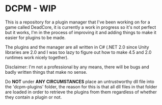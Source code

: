 # DCPM - WIP
This is a repository for a plugin manager that I've been working on for a game called DeadCore, it is currently a work in progress so it's not perfect but it works, I'm in the process of improving it and adding things to make it easier for plugins to be made.

The plugins and the manager are all written in C# (.NET 2.0 since Unity libraries are 2.0 and I was too lazy to figure out how to make 4.5 and 2.0 runtimes work nicely together).

Disclaimer: I'm not a professional by any means, there will be bugs and badly written things that make no sense.

Do **NOT** under **ANY CIRCUMSTANCES** place an untrustworthy dll file into the 'dcpm-plugins' folder, the reason for this is that all dll files in that folder are loaded in order to retrieve the plugins from them regardless of whether they contain a plugin or not.
